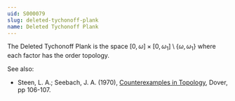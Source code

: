 ```yaml
---
uid: S000079
slug: deleted-tychonoff-plank
name: Deleted Tychonoff Plank
---
```

The Deleted Tychonoff Plank is the space $[0,\omega] \times [0,\omega_1] \setminus \{\omega,\omega_1\}$ where each factor has the order topology.

See also:

* Steen, L. A.; Seebach, J. A. (1970), [Counterexamples in Topology](http://books.google.com/books/about/Counterexamples_in_Topology.html?id=DkEuGkOtSrUC), Dover, pp 106-107.

